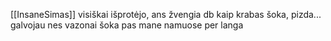 [[InsaneSimas]] visiškai išprotėjo, ans žvengia db kaip krabas šoka, pizda... galvojau nes vazonai šoka pas mane namuose per langa